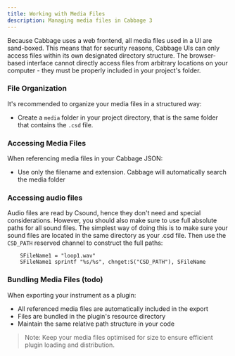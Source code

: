 ```yaml
---
title: Working with Media Files
description: Managing media files in Cabbage 3
---
```


Because Cabbage uses a web frontend, all media files used in a UI are sand-boxed. This means that for security reasons, Cabbage UIs can only access files within its own designated directory structure. The browser-based interface cannot directly access files from arbitrary locations on your computer - they must be properly included in your project's folder. 


### File Organization

It's recommended to organize your media files in a structured way:
- Create a `media` folder in your project directory, that is the same folder that contains the `.csd` file. 

### Accessing Media Files

When referencing media files in your Cabbage JSON:
- Use only the filename and extension. Cabbage will automatically search the media folder

### Accessing audio files

Audio files are read by Csound, hence they don't need and special considerations. However, you should also make sure to use full absolute paths for all sound files. The simplest way of doing this is to make sure your sound files are located in the same directory as your .csd file. Then use the `CSD_PATH` reserved channel to construct the full paths:

```
    SFileName1 = "loop1.wav"
    SFileName1 sprintf "%s/%s", chnget:S("CSD_PATH"), SFileName
```

<!-- #### Quick access to audio input

Testing arbitrary input signals when working in standalone mode can be cumbersome. The simplest approach is to set up a live microphone input, but this may not always be feasible. If you prefer to route audio files to your standalone plugin, you can do so easily. Right-click the audio file in the VS Code file explorer panel and select the desired channel routing. Once routed, the audio file can be accessed in your code just like any live input, using the inch opcode.

The channel routing will persist across compiles unless manually disabled in the settings. If you'd like to remove all file routing at any time, simply re-select an audio input device. -->

### Bundling Media Files (todo)

When exporting your instrument as a plugin:
- All referenced media files are automatically included in the export
- Files are bundled in the plugin's resource directory
- Maintain the same relative path structure in your code

> Note: Keep your media files optimised for size to ensure efficient plugin loading and distribution. 
